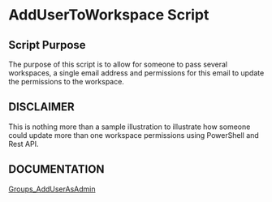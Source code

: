 
# AddUserToWorkspace Script
## Script Purpose
The purpose of this script is to allow for someone to pass several workspaces, a single email address and permissions for this email to update the permissions to the workspace.

## DISCLAIMER
This is nothing more than a sample illustration to illustrate how someone could update more than one workspace permissions using PowerShell and Rest API.


## DOCUMENTATION
[Groups_AddUserAsAdmin](https://docs.microsoft.com/en-us/rest/api/power-bi/admin/groups_adduserasadmin)
